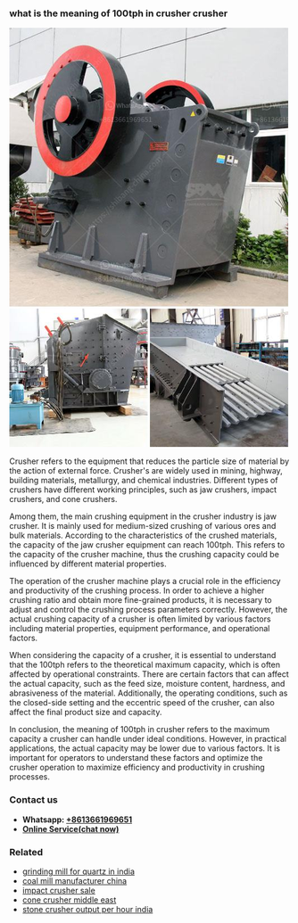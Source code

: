 <h3>what is the meaning of 100tph in crusher crusher</h3><img src='1706767754.jpg' alt=''><p>Crusher refers to the equipment that reduces the particle size of material by the action of external force. Crusher's are widely used in mining, highway, building materials, metallurgy, and chemical industries. Different types of crushers have different working principles, such as jaw crushers, impact crushers, and cone crushers.</p><p>Among them, the main crushing equipment in the crusher industry is jaw crusher. It is mainly used for medium-sized crushing of various ores and bulk materials. According to the characteristics of the crushed materials, the capacity of the jaw crusher equipment can reach 100tph. This refers to the capacity of the crusher machine, thus the crushing capacity could be influenced by different material properties.</p><p>The operation of the crusher machine plays a crucial role in the efficiency and productivity of the crushing process. In order to achieve a higher crushing ratio and obtain more fine-grained products, it is necessary to adjust and control the crushing process parameters correctly. However, the actual crushing capacity of a crusher is often limited by various factors including material properties, equipment performance, and operational factors.</p><p>When considering the capacity of a crusher, it is essential to understand that the 100tph refers to the theoretical maximum capacity, which is often affected by operational constraints. There are certain factors that can affect the actual capacity, such as the feed size, moisture content, hardness, and abrasiveness of the material. Additionally, the operating conditions, such as the closed-side setting and the eccentric speed of the crusher, can also affect the final product size and capacity.</p><p>In conclusion, the meaning of 100tph in crusher refers to the maximum capacity a crusher can handle under ideal conditions. However, in practical applications, the actual capacity may be lower due to various factors. It is important for operators to understand these factors and optimize the crusher operation to maximize efficiency and productivity in crushing processes.</p><h3>Contact us</h3><ul><li><strong>Whatsapp:&nbsp;<a href="https://wa.me/8613661969651">+8613661969651</a></strong></li><li><a href="https://swt.shibang-china.com/?git&amp;zhl&amp;what is the meaning of 100tph in crusher crusher"><strong>Online Service(chat now)</strong></a></li></ul><h3>Related</h3><ul><li><a href='grinding mill for quartz in india.md'>grinding mill for quartz in india</a></li><li><a href='coal mill manufacturer china.md'>coal mill manufacturer china</a></li><li><a href='impact crusher sale.md'>impact crusher sale</a></li><li><a href='cone crusher middle east.md'>cone crusher middle east</a></li><li><a href='stone crusher output per hour india.md'>stone crusher output per hour india</a></li></ul>